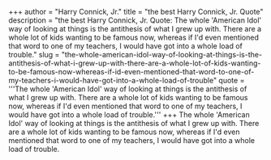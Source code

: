 +++
author = "Harry Connick, Jr."
title = "the best Harry Connick, Jr. Quote"
description = "the best Harry Connick, Jr. Quote: The whole 'American Idol' way of looking at things is the antithesis of what I grew up with. There are a whole lot of kids wanting to be famous now, whereas if I'd even mentioned that word to one of my teachers, I would have got into a whole load of trouble."
slug = "the-whole-american-idol-way-of-looking-at-things-is-the-antithesis-of-what-i-grew-up-with-there-are-a-whole-lot-of-kids-wanting-to-be-famous-now-whereas-if-id-even-mentioned-that-word-to-one-of-my-teachers-i-would-have-got-into-a-whole-load-of-trouble"
quote = '''The whole 'American Idol' way of looking at things is the antithesis of what I grew up with. There are a whole lot of kids wanting to be famous now, whereas if I'd even mentioned that word to one of my teachers, I would have got into a whole load of trouble.'''
+++
The whole 'American Idol' way of looking at things is the antithesis of what I grew up with. There are a whole lot of kids wanting to be famous now, whereas if I'd even mentioned that word to one of my teachers, I would have got into a whole load of trouble.
